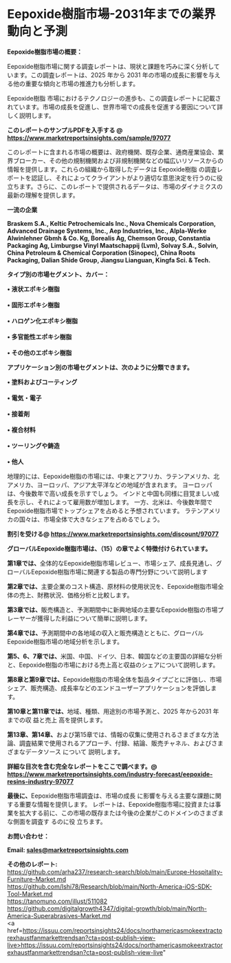 # Eepoxide樹脂市場-2031年までの業界動向と予測

<strong><b>Eepoxide樹脂市場の概要：</b></strong>

Eepoxide樹脂市場に関する調査レポートは、現状と課題を巧みに深く分析しています。この調査レポートは、2025 年から 2031 年の市場の成長に影響を与える他の重要な傾向と市場の推進力も分析します。

Eepoxide樹脂 市場におけるテクノロジーの進歩も、この調査レポートに記載されています。市場の成長を促進し、世界市場での成長を促進する要因について詳しく説明します。

<strong>このレポートのサンプルPDFを入手する @ <a href=https://www.marketreportsinsights.com/sample/97077>https://www.marketreportsinsights.com/sample/97077</a></strong>

このレポートに含まれる市場の概要は、政府機関、既存企業、通商産業協会、業界ブローカー、その他の規制機関および非規制機関などの幅広いリソースからの情報を提供します。これらの組織から取得したデータは Eepoxide樹脂 の調査レポートを認証し、それによってクライアントがより適切な意思決定を行うのに役立ちます。さらに、このレポートで提供されるデータは、市場のダイナミクスの最新の理解を提供します。

<strong>一流の企業</strong>

<strong><b>Braskem S.A., Keltic Petrochemicals Inc., Nova Chemicals Corporation, Advanced Drainage Systems, Inc., Aep Industries, Inc., Alpla-Werke Alwinlehner Gbmh & Co. Kg, Borealis Ag, Chemson Group, Constantia Packaging Ag, Limburgse Vinyl Maatschappij (Lvm), Solvay S.A., Solvin, China Petroleum & Chemical Corporation (Sinopec), China Roots Packaging, Dalian Shide Group, Jiangsu Lianguan, Kingfa Sci. & Tech.</b></strong>

<strong><b>タイプ別の市場セグメント、カバー：</b></strong>

<strong>• 液状エポキシ樹脂<br><br>• 固形エポキシ樹脂<br><br>• ハロゲン化エポキシ樹脂<br><br>• 多官能性エポキシ樹脂<br><br>• その他のエポキシ樹脂</strong>

<strong><b>アプリケーション別の市場セグメントは、次のように分類できます。</b></strong>

<strong>• 塗料およびコーティング<br><br>• 電気・電子<br><br>• 接着剤<br><br>• 複合材料<br><br>• ツーリングや鋳造<br><br>• 他人</strong>

 地理的には、Eepoxide樹脂の市場には、中東とアフリカ、ラテンアメリカ、北アメリカ、ヨーロッパ、アジア太平洋などの地域が含まれます。 ヨーロッパは、今後数年で高い成長を示すでしょう。 インドと中国も同様に目覚ましい成長を示し、それによって雇用数が増加します。 一方、北米は、今後数年間でEepoxide樹脂市場でトップシェアを占めると予想されています。 ラテンアメリカの国々は、市場全体で大きなシェアを占めるでしょう。

<strong>割引を受ける@ <a href=https://www.marketreportsinsights.com/discount/97077>https://www.marketreportsinsights.com/discount/97077</a></strong>

<strong><b>グローバルEepoxide樹脂市場は、（15）の章でよく特徴付けられています。</b></strong>

<strong><b>第</b></strong><strong><b>1章では、</b></strong>全体的なEepoxide樹脂市場レビュー、市場シェア、成長見通し、グローバルEepoxide樹脂市場に関連する製品の専門分野について説明します

<strong><b>第2章では、</b></strong>主要企業のコスト構造、原材料の使用状況を、Eepoxide樹脂市場全体の売上、財務状況、価格分析と比較します。

<strong><b>第3章では、</b></strong>販売構造と、予測期間中に新興地域の主要なEepoxide樹脂の市場プレーヤーが獲得した利益について簡単に説明します。

<strong><b>第4章では、</b></strong>予測期間中の各地域の収入と販売構造とともに、グローバルEepoxide樹脂市場の地域分析を示します。

<strong><b>第5、6、7章では、</b></strong>米国、中国、ドイツ、日本、韓国などの主要国の詳細な分析と、Eepoxide樹脂の市場における売上高と収益のシェアについて説明します。

<strong><b>第8章と第9章では、</b></strong>Eepoxide樹脂の市場全体を製品タイプごとに評価し、市場シェア、販売構造、成長率などのエンドユーザーアプリケーションを評価します。

<strong><b>第10章と第11章では、</b></strong>地域、種類、用途別の市場予測と、2025 年から2031 年までの収 益と売上 高を提供します。

<strong><b>第13章、第14章、</b></strong>および第15章では、情報の収集に使用されるさまざまな方法論、調査結果で使用されるアプローチ、付録、結論、販売チャネル、およびさまざまなデータソース について 説明します。

<strong>詳細な目次を含む完全なレポートをここで調べます。@ <a href=https://www.marketreportsinsights.com/industry-forecast/eepoxide-resins-industry-97077>https://www.marketreportsinsights.com/industry-forecast/eepoxide-resins-industry-97077</a></strong>

<strong><b>最後に、</b></strong>Eepoxide樹脂市場調査は、市場の成長 に影響を</a>与える主要な課題に関する重要な情報を提供します。 レポートは、Eepoxide樹脂市場に投資または事業を拡大する前に、この市場の既存または今後の企業がこのドメインのさまざまな側面を調査す るのに役 立ちます。

<strong><b>お問い合わせ：</b></strong>

<strong>Email: </strong><a href=mailto:sales@marketreportsinsights.com><strong>sales@marketreportsinsights.com</strong></a>

<strong>その他のレポート:</strong>
<br>
<a href=https://github.com/arha237/research-search/blob/main/Europe-Hospitality-Furniture-Market.md>https://github.com/arha237/research-search/blob/main/Europe-Hospitality-Furniture-Market.md</a>
<br>
<a href=https://github.com/Ishi78/Research/blob/main/North-America-iOS-SDK-Tool-Market.md>https://github.com/Ishi78/Research/blob/main/North-America-iOS-SDK-Tool-Market.md</a>
<br>
<a href=https://tanomuno.com/illust/511082>https://tanomuno.com/illust/511082</a>
<br>
<a href=https://github.com/digitalgrowth4347/digital-growth/blob/main/North-America-Superabrasives-Market.md>https://github.com/digitalgrowth4347/digital-growth/blob/main/North-America-Superabrasives-Market.md</a>
<br>
<a href=https://issuu.com/reportsinsights24/docs/northamericasmokeextractorexhaustfanmarkettrendsan?cta=post-publish-view-live>https://issuu.com/reportsinsights24/docs/northamericasmokeextractorexhaustfanmarkettrendsan?cta=post-publish-view-live</a>"
